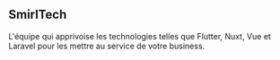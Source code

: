 ## SmirlTech

L'équipe qui apprivoise les technologies telles que Flutter, Nuxt, Vue et Laravel pour les mettre au service de votre business.
